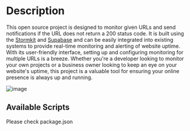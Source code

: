 # Description

This open source project is designed to monitor given URLs and send notifications if the URL does not return a 200 status code. It is built using the [Stormkit](https://stormkit.io/) and [Supabase](https://supabase.com/) and can be easily integrated into existing systems to provide real-time monitoring and alerting of website uptime. With its user-friendly interface, setting up and configuring monitoring for multiple URLs is a breeze. Whether you're a developer looking to monitor your own projects or a business owner looking to keep an eye on your website's uptime, this project is a valuable tool for ensuring your online presence is always up and running.


![image](https://user-images.githubusercontent.com/2489876/213943169-b204e341-5237-4be9-a467-57a6b88ac671.png)





## Available Scripts

Please check package.json


